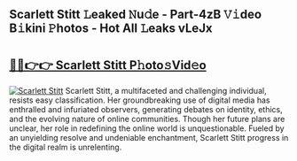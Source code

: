 ## Scarlett Stitt 𝙻eaked 𝙽u𝚍e - Part-4zB 𝚅𝚒deo B𝚒kini 𝙿hotos - Hot All 𝙻eaks vLeJx

# <h2><a href="http://ld0j0h6.urlbe.top/?page=Scarlett+Stitt">🔗🔗👉👉 Scarlett Stitt P𝚑oto𝚜Vid𝚎o</a></h2>

[![Scarlett Stitt](https://i.imgur.com/eBuTRDB.gif)](http://ld0j0h6.urlbe.top/?page=Scarlett+Stitt)
Scarlett Stitt, a multifaceted and challenging individual, resists easy classification. Her groundbreaking use of digital media has enthralled and infuriated observers, generating debates on identity, ethics, and the evolving nature of online communities. Though her future plans are unclear, her role in redefining the online world is unquestionable. Fueled by an unyielding resolve and undeniable enchantment, Scarlett Stitt progress in the digital realm is unrelenting.
